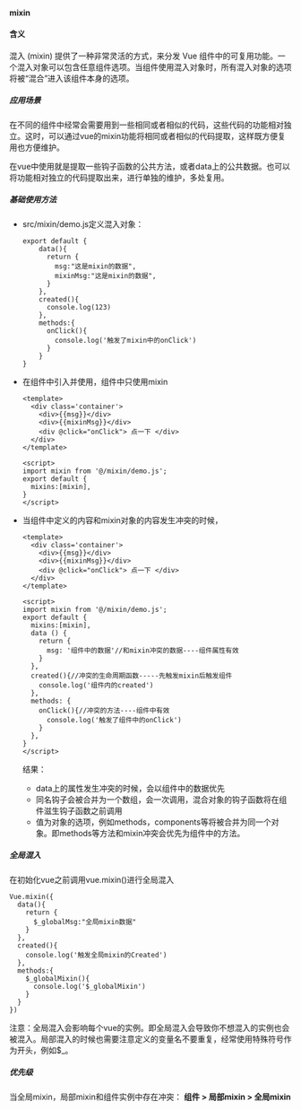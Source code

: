#### mixin

#### 含义

混入 (mixin) 提供了一种非常灵活的方式，来分发 Vue 组件中的可复用功能。一个混入对象可以包含任意组件选项。当组件使用混入对象时，所有混入对象的选项将被“混合”进入该组件本身的选项。





##### 应用场景

在不同的组件中经常会需要用到一些相同或者相似的代码，这些代码的功能相对独立。这时，可以通过vue的mixin功能将相同或者相似的代码提取，这样既方便复用也方便维护。

在vue中使用就是提取一些钩子函数的公共方法，或者data上的公共数据。也可以将功能相对独立的代码提取出来，进行单独的维护，多处复用。





##### 基础使用方法

+ src/mixin/demo.js定义混入对象：

  ```
  export default {
      data(){
        return {
          msg:"这是mixin的数据",
          mixinMsg:"这是mixin的数据",
        }
      },
      created(){
        console.log(123)
      },
      methods:{
        onClick(){
          console.log('触发了mixin中的onClick')
        }
      }
  }
  ```

+ 在组件中引入并使用，组件中只使用mixin

  ```
  <template>
    <div class='container'>
      <div>{{msg}}</div>
      <div>{{mixinMsg}}</div>
      <div @click="onClick"> 点一下 </div>
    </div>
  </template>
  
  <script>
  import mixin from '@/mixin/demo.js';
  export default {
    mixins:[mixin],
  }
  </script>
  ```

+ 当组件中定义的内容和mixin对象的内容发生冲突的时候，

  ```
  <template>
    <div class='container'>
      <div>{{msg}}</div>
      <div>{{mixinMsg}}</div>
      <div @click="onClick"> 点一下 </div>
    </div>
  </template>
  
  <script>
  import mixin from '@/mixin/demo.js';
  export default {
    mixins:[mixin],
    data () {
      return {
        msg: '组件中的数据'//和mixin冲突的数据----组件属性有效
      }
    },
    created(){//冲突的生命周期函数-----先触发mixin后触发组件
      console.log('组件内的created')
    },
    methods: {
      onClick(){//冲突的方法----组件中有效
        console.log('触发了组件中的onClick')
      }
    },
  }
  </script>
  ```

  结果：

  + data上的属性发生冲突的时候，会以组件中的数据优先
  + 同名钩子会被合并为一个数组，会一次调用，混合对象的钩子函数将在组件滋生钩子函数之前调用
  + 值为对象的选项，例如methods，components等将被合并为同一个对象。即methods等方法和mixin冲突会优先为组件中的方法。



##### 全局混入

在初始化vue之前调用vue.mixin()进行全局混入

```
Vue.mixin({
  data(){
    return {
      $_globalMsg:"全局mixin数据"
    }
  },
  created(){
    console.log('触发全局mixin的Created')
  },
  methods:{
    $_globalMixin(){
      console.log('$_globalMixin')
    }
  }
})
```

注意：全局混入会影响每个vue的实例。即全局混入会导致你不想混入的实例也会被混入。局部混入的时候也需要注意定义的变量名不要重复，经常使用特殊符号作为开头，例如$_。



##### 优先级

当全局mixin，局部mixin和组件实例中存在冲突： **组件 > 局部mixin > 全局mixin**



